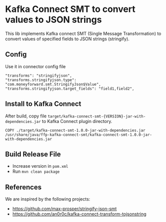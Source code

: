 # Kafka Connect SMT to convert values to JSON strings
This lib implements Kafka connect SMT (Single Message Transformation) to convert values of specified fields to JSON strings (stringify).

## Config
Use it in connector config file
```
"transforms": "stringifyjson",
"transforms.stringifyjson.type": "com.moneyforward.smt.StringifyJson$Value",
"transforms.stringifyjson.target_fields": "field1,field2",
```

## Install to Kafka Connect
After build, copy file `target/kafka-connect-smt-{VERSION}-jar-with-dependencies.jar` to Kafka Connect plugin directory.

```
COPY ./target/kafka-connect-smt-1.0.0-jar-with-dependencies.jar /usr/share/java/ffp-kafka-connect-smt/kafka-connect-smt-1.0.0-jar-with-dependencies.jar
```

## Build Release File
- Increase version in `pom.xml`
- Run `mvn clean package`

## References
We are inspired by the following projects:
- https://github.com/max-prosper/stringify-json-smt
- https://github.com/an0r0c/kafka-connect-transform-tojsonstring